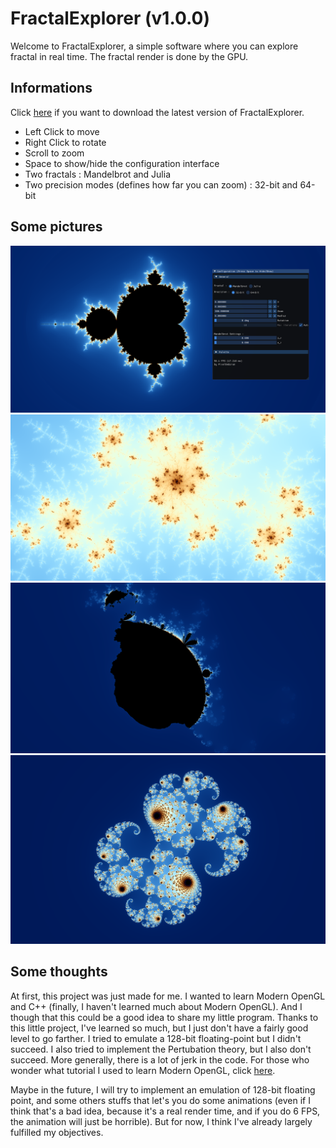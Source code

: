 # FractalExplorer (v1.0.0)
Welcome to FractalExplorer, a simple software where you can explore fractal in real time. The fractal render is done by the GPU.

## Informations
Click [here](https://github.com/PixelDeEcran/FractalExplorer/releases/latest) if you want to download the latest version of FractalExplorer.

 - Left Click to move
 - Right Click to rotate
 - Scroll to zoom
 - Space to show/hide the configuration interface
 - Two fractals : Mandelbrot and Julia
 - Two precision modes (defines how far you can zoom) : 32-bit and 64-bit
## Some pictures
![Mandelbrot Set](https://github.com/PixelDeEcran/FractalExplorer/blob/main/screenshots/screenshot1.PNG?raw=true) 
![Mandelbrot Set](https://github.com/PixelDeEcran/FractalExplorer/blob/main/screenshots/screenshot2.PNG?raw=true)![Mandelbrot Set](https://github.com/PixelDeEcran/FractalExplorer/blob/main/screenshots/screenshot3.PNG?raw=true)![Julia Set](https://github.com/PixelDeEcran/FractalExplorer/blob/main/screenshots/screenshot4.PNG?raw=true)
 ## Some thoughts
 At first, this project was just made for me. I wanted to learn Modern OpenGL and C++ (finally, I haven't learned much about Modern OpenGL). And I though that this could be a good idea to share my little program. Thanks to this little project, I've learned so much, but I just don't have a fairly good level to go farther. I tried to emulate a 128-bit floating-point but I didn't succeed. I also tried to implement the Pertubation theory, but I also don't succeed. More generally, there is a lot of jerk in the code.
For those who wonder what tutorial I used to learn Modern OpenGL, click [here](https://www.youtube.com/watch?v=W3gAzLwfIP0&list=PLlrATfBNZ98foTJPJ_Ev03o2oq3-GGOS2).

Maybe in the future, I will try to implement an emulation of 128-bit floating point, and some others stuffs that let's you do some animations (even if I think that's a bad idea, because it's a real render time, and if you do 6 FPS, the animation will just be horrible). 
But for now, I think I've already largely fulfilled my objectives.

